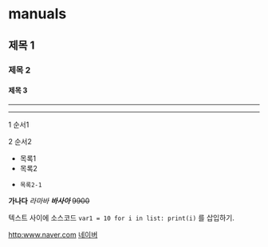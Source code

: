 # manuals
## 제목 1
### 제목 2
#### 제목 3
---
***


1 순서1


2 순서2

+ 목록1
+ 목록2
+     목록2-1

**가나다**
  *라마바*
  ***바사아***
~~9900~~

텍스트 사이에 소스코드 `var1 = 10 for i in list: print(i)` 를 삽입하기.

<http:www.naver.com>
[네이버](https://www.naver.com/,"네이버url주소")
